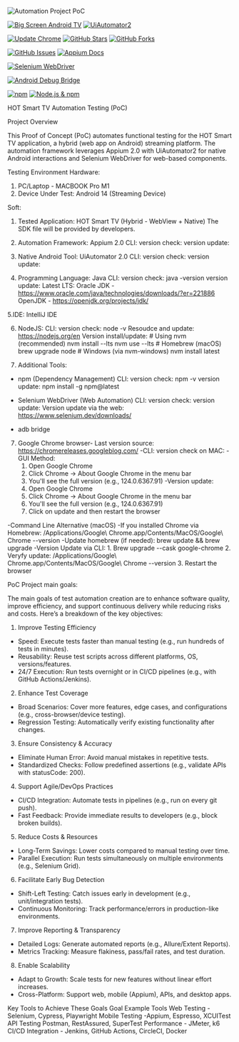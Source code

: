 
![Automation Project PoC](https://github.com/user-attachments/assets/1517e0a9-4c0c-4fac-b53f-14a39b0d00a0)


[![Big Screen Android TV](https://img.shields.io/badge/Big_Screen-inactive-808080?labelColor=1976D2&color=1976D2&logo=androidtv&logoColor=white)](https://campaign.hot.net.il/routines/installinghottvapp/)
[![UiAutomator2](https://img.shields.io/badge/UIautomator2-2.29.0-green?logo=android)](https://appium.io/docs/en/2.0/quickstart/uiauto2-driver/)

[![Update Chrome](https://img.shields.io/badge/Chrome-Check%20for%20Updates-blue?logo=google-chrome)](chrome://settings/help)
[![GitHub Stars](https://img.shields.io/github/stars/Diamondbiz/HOT-POC?style=social)](https://github.com/Diamondbiz/HOT-POC/stargazers)
[![GitHub Forks](https://img.shields.io/github/forks/Diamondbiz/HOT-POC?style=social)](https://github.com/Diamondbiz/HOT-POC/network/members)


[![GitHub Issues](https://img.shields.io/github/issues/Diamondbiz/HOT-POC?color=ff0000&label=ISSUES)](https://github.com/Diamondbiz/HOT-POC/issues)
[![Appium Docs](https://img.shields.io/badge/Appium_Docs-2.0-%238a2be2?logo=appium&logoColor=white)](https://appium.io/docs/en/2.0/)



[![Selenium WebDriver](https://img.shields.io/badge/Selenium_WebDriver-Docs-%2343B02A?logo=selenium&logoColor=white)](https://www.selenium.dev/documentation/webdriver/)

[![Android Debug Bridge](https://img.shields.io/badge/ADB-Documentation-%233DDC84?logo=android&logoColor=white)](https://developer.android.com/tools/adb)

[![npm](https://img.shields.io/npm/v/npm?label=npm%20latest&color=blue&logo=npm)](https://www.npmjs.com/package/npm)
[![Node.js & npm](https://img.shields.io/static/v1?label=Node.js%20%26%20npm&message=Latest%20LTS&color=brightgreen&logo=node.js&logoColor=white)](https://nodejs.org)



HOT Smart TV Automation Testing (PoC)

Project Overview

This Proof of Concept (PoC) automates functional testing for the HOT Smart TV application, a hybrid (web app on Android) streaming platform. The automation framework leverages Appium 2.0 with UiAutomator2 for native Android interactions and Selenium WebDriver for web-based components.


Testing Environment
Hardware:
1. PC/Laptop - MACBOOK Pro M1 
2. Device Under Test: Android 14 (Streaming Device)

Soft:

1. Tested Application: HOT Smart TV (Hybrid - WebView + Native)
   The SDK file will be provided by developers.

2. Automation Framework: Appium 2.0
   CLI: version check: 
        version update:

3. Native Android Tool: UiAutomator 2.0
   CLI: version check: 
        version update:

4. Programming Language: Java
   CLI: version check: java -version
        version update: Latest LTS: Oracle JDK - https://www.oracle.com/java/technologies/downloads/?er=221886
                                    OpenJDK - https://openjdk.org/projects/jdk/

5.IDE: IntelliJ IDE

6. NodeJS: 
    CLI: version check: node -v
         Resoudce and update: https://nodejs.org/en
         Version install/update:
         # Using nvm (recommended)
         nvm install --lts
         nvm use --lts
         # Homebrew (macOS)
         brew upgrade node
         # Windows (via nvm-windows)
         nvm install latest

6. Additional Tools:
* npm (Dependency Management)
    CLI: version check: npm -v
         version update: npm install -g npm@latest

* Selenium WebDriver (Web Automation)
    CLI: version check: 
         version update:
         Version update via the web: https://www.selenium.dev/downloads/

* adb bridge


7. Google Chrome browser- Last version source: https://chromereleases.googleblog.com/
-CLI: version check on MAC:
   -GUI Method:
   1. Open Google Chrome
   2. Click Chrome → About Google Chrome in the menu bar
   3. You'll see the full version (e.g., 124.0.6367.91)
-Version update:
   1. Open Google Chrome
   2. Click Chrome → About Google Chrome in the menu bar
   3. You'll see the full version (e.g., 124.0.6367.91)
   4. Click on update and then restart the browser
    
-Command Line Alternative (macOS)
-If you installed Chrome via Homebrew: /Applications/Google\ Chrome.app/Contents/MacOS/Google\ Chrome --version
-Update homebrew (if needed): brew update && brew upgrade
-Version Update via CLI:
         1. Brew upgrade --cask google-chrome
         2. Veryfy update: /Applications/Google\ Chrome.app/Contents/MacOS/Google\ Chrome --version
         3. Restart the browser

PoC Project main goals:

The main goals of test automation creation are to enhance software quality, improve efficiency, and support continuous delivery while reducing risks and costs. Here’s a breakdown of the key objectives:


1. Improve Testing Efficiency
- Speed: Execute tests faster than manual testing (e.g., run hundreds of tests in minutes).
- Reusability: Reuse test scripts across different platforms, OS, versions/features.
- 24/7 Execution: Run tests overnight or in CI/CD pipelines (e.g., with GitHub Actions/Jenkins).

2. Enhance Test Coverage
- Broad Scenarios: Cover more features, edge cases, and configurations (e.g., cross-browser/device testing).
- Regression Testing: Automatically verify existing functionality after changes.

3. Ensure Consistency & Accuracy
- Eliminate Human Error: Avoid manual mistakes in repetitive tests.
- Standardized Checks: Follow predefined assertions (e.g., validate APIs with statusCode: 200).

4. Support Agile/DevOps Practices
- CI/CD Integration: Automate tests in pipelines (e.g., run on every git push).
- Fast Feedback: Provide immediate results to developers (e.g., block broken builds).

5. Reduce Costs & Resources
- Long-Term Savings: Lower costs compared to manual testing over time.
- Parallel Execution: Run tests simultaneously on multiple environments (e.g., Selenium Grid).

6. Facilitate Early Bug Detection
- Shift-Left Testing: Catch issues early in development (e.g., unit/integration tests).
- Continuous Monitoring: Track performance/errors in production-like environments.

7. Improve Reporting & Transparency
- Detailed Logs: Generate automated reports (e.g., Allure/Extent Reports).
- Metrics Tracking: Measure flakiness, pass/fail rates, and test duration.

8. Enable Scalability
- Adapt to Growth: Scale tests for new features without linear effort increases.
- Cross-Platform: Support web, mobile (Appium), APIs, and desktop apps.

Key Tools to Achieve These Goals
Goal	Example Tools
Web Testing - Selenium, Cypress, Playwright
Mobile Testing -Appium, Espresso, XCUITest
API Testing	Postman, RestAssured, SuperTest
Performance - JMeter, k6
CI/CD Integration	- Jenkins, GitHub Actions, CircleCI, Docker























